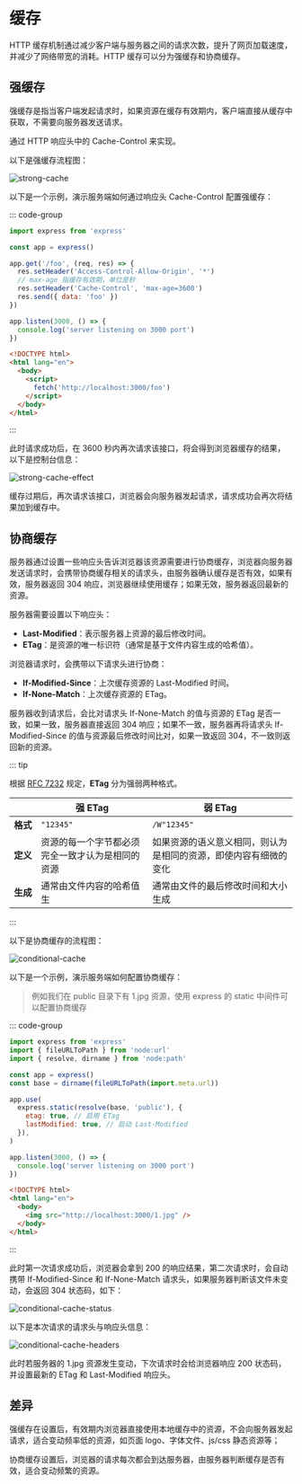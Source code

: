 # 缓存

HTTP 缓存机制通过减少客户端与服务器之间的请求次数，提升了网页加载速度，并减少了网络带宽的消耗。HTTP 缓存可以分为强缓存和协商缓存。

## 强缓存

强缓存是指当客户端发起请求时，如果资源在缓存有效期内，客户端直接从缓存中获取，不需要向服务器发送请求。

通过 HTTP 响应头中的 Cache-Control 来实现。

以下是强缓存流程图：

<img src="/assets/strong-cache.png" alt="strong-cache">

以下是一个示例，演示服务端如何通过响应头 Cache-Control 配置强缓存：

::: code-group

```js [server.js]{7,8}
import express from 'express'

const app = express()

app.get('/foo', (req, res) => {
  res.setHeader('Access-Control-Allow-Origin', '*')
  // max-age 指缓存有效期，单位是秒
  res.setHeader('Cache-Control', 'max-age=3600')
  res.send({ data: 'foo' })
})

app.listen(3000, () => {
  console.log('server listening on 3000 port')
})
```

```html [client.html]
<!DOCTYPE html>
<html lang="en">
  <body>
    <script>
      fetch('http://localhost:3000/foo')
    </script>
  </body>
</html>
```

:::

此时请求成功后，在 3600 秒内再次请求该接口，将会得到浏览器缓存的结果，以下是控制台信息：

<img src="/assets/strong-cache-effect.png" alt="strong-cache-effect">

缓存过期后，再次请求该接口，浏览器会向服务器发起请求，请求成功会再次将结果加到缓存中。

## 协商缓存

服务器通过设置一些响应头告诉浏览器该资源需要进行协商缓存，浏览器向服务器发送请求时，会携带协商缓存相关的请求头，由服务器确认缓存是否有效，如果有效，服务器返回 304 响应，浏览器继续使用缓存；如果无效，服务器返回最新的资源。

服务器需要设置以下响应头：

- **Last-Modified**：表示服务器上资源的最后修改时间。
- **ETag**：是资源的唯一标识符（通常是基于文件内容生成的哈希值）。

浏览器请求时，会携带以下请求头进行协商：

- **If-Modified-Since**：上次缓存资源的 Last-Modified 时间。
- **If-None-Match**：上次缓存资源的 ETag。

服务器收到请求后，会比对请求头 If-None-Match 的值与资源的 ETag 是否一致，如果一致，服务器直接返回 304 响应；如果不一致，服务器再将请求头 If-Modified-Since 的值与资源最后修改时间比对，如果一致返回 304，不一致则返回新的资源。

::: tip

根据 [RFC 7232](https://www.rfc-editor.org/rfc/rfc7232#section-2.1) 规定，**ETag** 分为强弱两种格式。

|                                             | 强 ETag                                          | 弱 ETag                                                          |
| ------------------------------------------- | ------------------------------------------------ | ---------------------------------------------------------------- |
| <span style="text-wrap: nowrap">**格式**</span> | `"12345"`                                        | `/W"12345"`                                                      |
| <span style="text-wrap: nowrap">**定义**</span> | 资源的每一个字节都必须完全一致才认为是相同的资源 | 如果资源的语义意义相同，则认为是相同的资源，即使内容有细微的变化 |
| <span style="text-wrap: nowrap">**生成**</span> | 通常由文件内容的哈希值生                         | 通常由文件的最后修改时间和大小生成                               |

:::

以下是协商缓存的流程图：

<img src="/assets/conditional-cache.png" alt="conditional-cache">

以下是一个示例，演示服务端如何配置协商缓存：

> 例如我们在 public 目录下有 1.jpg 资源，使用 express 的 static 中间件可以配置协商缓存

::: code-group

```js [server.js]
import express from 'express'
import { fileURLToPath } from 'node:url'
import { resolve, dirname } from 'node:path'

const app = express()
const base = dirname(fileURLToPath(import.meta.url))

app.use(
  express.static(resolve(base, 'public'), {
    etag: true, // 启用 ETag
    lastModified: true, // 启动 Last-Modified
  }),
)

app.listen(3000, () => {
  console.log('server listening on 3000 port')
})
```

```html [client.html]
<!DOCTYPE html>
<html lang="en">
  <body>
    <img src="http://localhost:3000/1.jpg" />
  </body>
</html>
```

:::

此时第一次请求成功后，浏览器会拿到 200 的响应结果，第二次请求时，会自动携带 If-Modified-Since 和 If-None-Match 请求头，如果服务器判断该文件未变动，会返回 304 状态码，如下：

<img src="/public/assets/conditional-cache-status.png" alt="conditional-cache-status">

以下是本次请求的请求头与响应头信息：

<img src="/public/assets/conditional-cache-headers.png" alt="conditional-cache-headers">

此时若服务器的 1.jpg 资源发生变动，下次请求时会给浏览器响应 200 状态码，并设置最新的 ETag 和 Last-Modified 响应头。

## 差异

强缓存在设置后，有效期内浏览器直接使用本地缓存中的资源，不会向服务器发起请求，适合变动频率低的资源，如页面 logo、字体文件、js/css 静态资源等；

协商缓存设置后，浏览器的请求每次都会到达服务器，由服务器判断缓存是否有效，适合变动频繁的资源。
